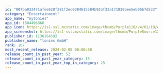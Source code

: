 ```yaml
---
id: "007ba932471afee628f381f2ec0384615584b92bf33a171038bee5eb05b7d533"
category: "Entertainment"
app_name: "mytonies"
app_id: 1504496868
app_icon: https://is1-ssl.mzstatic.com/image/thumb/Purple116/v4/01/10/e3/0110e3b9-e35e-8325-330f-bf714d85841e/AppIcon-0-0-1x_U007emarketing-0-10-0-85-220.png/1024x1024bb.png
app_screenshot: https://is1-ssl.mzstatic.com/image/thumb/PurpleSource122/v4/0e/bd/05/0ebd0579-3555-e20f-9d0c-6fd262666d43/9a9a9f3d-c476-4edd-8b07-ff9737dcf6e9_APP_Store_Assets_1284_x_2778_1_US.png/1284x2778bb.png
publisher_id: 1136264592
publisher_name: "tonies GmbH"
rank: 167
most_recent_release: 2024-02-05 00:00:00
release_count_in_past_year: 52
release_count_in_past_year_category: 13
release_count_in_past_year_top_in_category: 25
---
```

